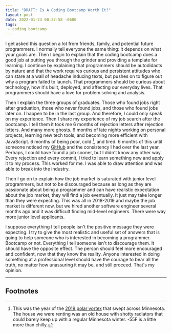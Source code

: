 ```yaml
---
title: "DRAFT: Is A Coding Bootcamp Worth It?"
layout: post
date: 2022-01-23 00:37:58 -0600
tags:
 - coding bootcamp
---
```

I get asked this question a lot from friends, family, and potential future programmers. I normally tell everyone the same thing: it depends on what your goals are. Then I begin to explain that the coding bootcamp does a good job at putting you through the grinder and providing a template for learning. I continue by explaining that programmers should be autodidacts by nature and that the work requires curious and persistent attitudes who can stare at a wall of headache inducing texts, but pushes on to figure out why a program failed to launch. That programmers should be curious about technology, how it's built, deployed, and affecting our everyday lives. That programmers should have a love for problem solving and analysis.

Then I explain the three groups of graduates. Those who found jobs right after graduation, those who never found jobs, and those who found jobs later on. I happen to be in the last group. And therefore, I could only speak on my experience. Then I share my experience of my job search after the bootcamp. I tell them it took me 6 months of rejection letters after rejection letters. And many more ghosts. 6 months of late nights working on personal projects, learning new tech tools, and becoming more efficient with JavaScript. 6 months of being poor, cold [^1], and tired. 6 months of this until someone noticed my [GitHub](github.com/tsimnujhawj) and the consistency I had over the last year. Perhaps, I could have found a job sooner, but I didn't know any other way. Every rejection and every commit, I tried to learn something new and apply it to my process. This worked for me. I was able to draw attention and was able to break into the industry.

Then I go on to explain how the job market is saturated with junior level programmers, but not to be discouraged because as long as they are passionate about being a programmer and can have realistic expectation about the job market, they will find a job eventually. It just may take longer than they were expecting. This was all in 2018-2019 and maybe the job market is different now, but we hired another software engineer several months ago and it was difficult finding mid-level engineers. There were way more junior level applicants.

I suppose everything I tell people isn't the positive message they were expecting. I try to give the most realistic and useful set of answers that is going to help someone who is interested in becoming a programmer. Bootcamp or not. Everything I tell someone isn't to discourage them. It should have the opposite effect. The person should feel more encouraged and confident, now that they know the reality. Anyone interested in doing something at a professional level should have the courage to bear all the truth, no matter how unassuring it may be, and still proceed. That's my opinion.

-----
## Footnotes
[^1]: This was the year of the [2019 polar vortex](https://www.dnr.state.mn.us/climate/journal/cold-outbreak-january-27-31-2019.html) that swept across Minnesota. The house we were renting was an old house with shotty radiators that could barely keep up with a regular Minnesota winter. -55F is a little more than chilly.